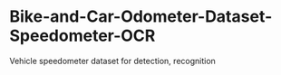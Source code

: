 # Bike-and-Car-Odometer-Dataset-Speedometer-OCR
Vehicle speedometer dataset for detection, recognition
